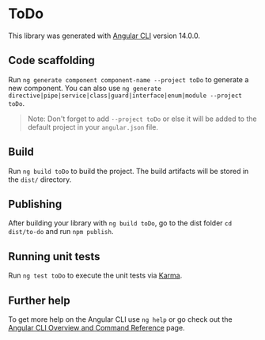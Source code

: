 # ToDo

This library was generated with [Angular CLI](https://github.com/angular/angular-cli) version 14.0.0.

## Code scaffolding

Run `ng generate component component-name --project toDo` to generate a new component. You can also use `ng generate directive|pipe|service|class|guard|interface|enum|module --project toDo`.
> Note: Don't forget to add `--project toDo` or else it will be added to the default project in your `angular.json` file. 

## Build

Run `ng build toDo` to build the project. The build artifacts will be stored in the `dist/` directory.

## Publishing

After building your library with `ng build toDo`, go to the dist folder `cd dist/to-do` and run `npm publish`.

## Running unit tests

Run `ng test toDo` to execute the unit tests via [Karma](https://karma-runner.github.io).

## Further help

To get more help on the Angular CLI use `ng help` or go check out the [Angular CLI Overview and Command Reference](https://angular.io/cli) page.
